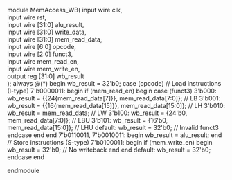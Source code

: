 module MemAccess_WB(
    input  wire        clk,              
    input  wire        rst,              
    input  wire [31:0] alu_result,       
    input  wire [31:0] write_data,       
    input  wire [31:0] mem_read_data,    
    input  wire [6:0]  opcode,          
    input  wire [2:0]  funct3,           
    input  wire        mem_read_en,      
    input  wire        mem_write_en,     
    output reg  [31:0] wb_result         
);
always @(*) begin
        wb_result = 32'b0; 
case (opcode)
            // Load instructions (I-type)
            7'b0000011: begin
                if (mem_read_en) begin
                    case (funct3)
                        3'b000: wb_result = {{24{mem_read_data[7]}}, mem_read_data[7:0]};  // LB
                        3'b001: wb_result = {{16{mem_read_data[15]}}, mem_read_data[15:0]}; // LH 
                        3'b010: wb_result = mem_read_data;                                // LW 
                        3'b100: wb_result = {24'b0, mem_read_data[7:0]};                   // LBU 
                        3'b101: wb_result = {16'b0, mem_read_data[15:0]};                  // LHU 
                        default: wb_result = 32'b0; // Invalid funct3
                    endcase
                end
            end
            7'b0110011, 7'b0010011: begin
                wb_result = alu_result; 
            end
// Store instructions (S-type)
            7'b0100011: begin
                if (mem_write_en) begin
                    wb_result = 32'b0; // No writeback
                end
            end
            default: wb_result = 32'b0;
        endcase
    end

endmodule
